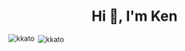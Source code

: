 <h1 align="center">Hi 👋, I'm Ken</h1>

<p><img align="left" src="https://github-readme-stats-git-masterrstaa-rickstaa.vercel.app/api/top-langs/?username=kkato" alt="kkato" /></p>
<p>&nbsp;<img align="center" src="https://github-readme-stats-git-masterrstaa-rickstaa.vercel.app/api?username=kkato&rank_icon=github" alt="kkato" /></p>

<!--
**kkato/kkato** is a ✨ _special_ ✨ repository because its `README.md` (this file) appears on your GitHub profile.

Here are some ideas to get you started:

- 🔭 I’m currently working on ...
- 🌱 I’m currently learning ...
- 👯 I’m looking to collaborate on ...
- 🤔 I’m looking for help with ...
- 💬 Ask me about ...
- 📫 How to reach me: ...
- 😄 Pronouns: ...
- ⚡ Fun fact: ...
-->
